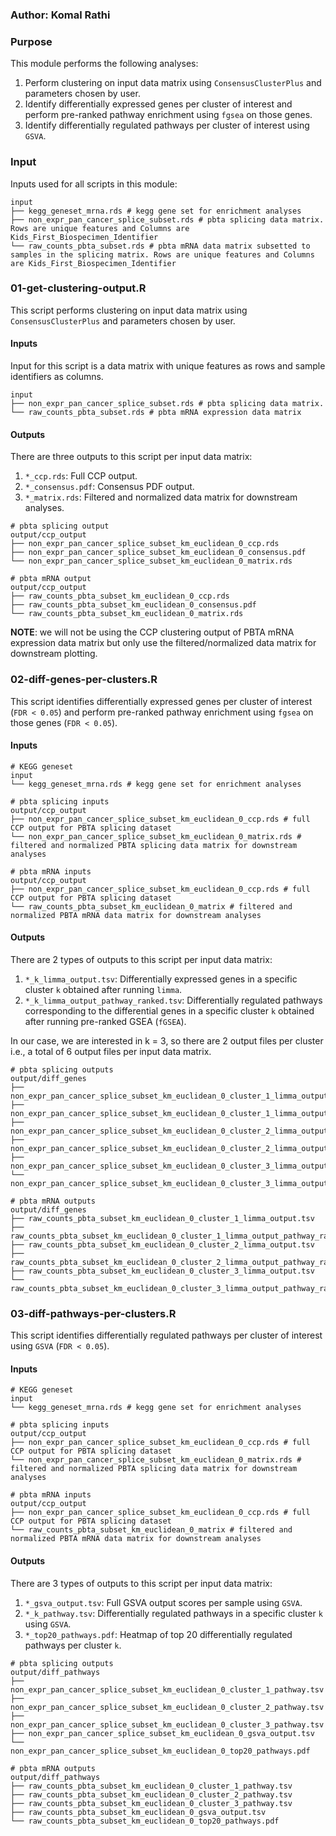 ### Author: Komal Rathi
 
### Purpose

This module performs the following analyses:

1) Perform clustering on input data matrix using `ConsensusClusterPlus` and parameters chosen by user.
2) Identify differentially expressed genes per cluster of interest and perform pre-ranked pathway enrichment using `fgsea` on those genes.
3) Identify differentially regulated pathways per cluster of interest using `GSVA`.


### Input

Inputs used for all scripts in this module:

```
input
├── kegg_geneset_mrna.rds # kegg gene set for enrichment analyses
├── non_expr_pan_cancer_splice_subset.rds # pbta splicing data matrix. Rows are unique features and Columns are Kids_First_Biospecimen_Identifier
└── raw_counts_pbta_subset.rds # pbta mRNA data matrix subsetted to samples in the splicing matrix. Rows are unique features and Columns are Kids_First_Biospecimen_Identifier
```

### 01-get-clustering-output.R

This script performs clustering on input data matrix using `ConsensusClusterPlus` and parameters chosen by user.

#### Inputs

Input for this script is a data matrix with unique features as rows and sample identifiers as columns.

```
input
├── non_expr_pan_cancer_splice_subset.rds # pbta splicing data matrix.
└── raw_counts_pbta_subset.rds # pbta mRNA expression data matrix
```

#### Outputs

There are three outputs to this script per input data matrix:

1. `*_ccp.rds`: Full CCP output. 
2. `*_consensus.pdf`: Consensus PDF output.
3. `*_matrix.rds`: Filtered and normalized data matrix for downstream analyses.

```
# pbta splicing output
output/ccp_output
├── non_expr_pan_cancer_splice_subset_km_euclidean_0_ccp.rds
├── non_expr_pan_cancer_splice_subset_km_euclidean_0_consensus.pdf
└── non_expr_pan_cancer_splice_subset_km_euclidean_0_matrix.rds

# pbta mRNA output
output/ccp_output
├── raw_counts_pbta_subset_km_euclidean_0_ccp.rds
├── raw_counts_pbta_subset_km_euclidean_0_consensus.pdf
└── raw_counts_pbta_subset_km_euclidean_0_matrix.rds
```

**NOTE**: we will not be using the CCP clustering output of PBTA mRNA expression data matrix but only use the filtered/normalized data matrix for downstream plotting.

### 02-diff-genes-per-clusters.R

This script identifies differentially expressed genes per cluster of interest (`FDR < 0.05`) and perform pre-ranked pathway enrichment using `fgsea` on those genes (`FDR < 0.05`). 

#### Inputs

```
# KEGG geneset
input
└── kegg_geneset_mrna.rds # kegg gene set for enrichment analyses

# pbta splicing inputs
output/ccp_output
├── non_expr_pan_cancer_splice_subset_km_euclidean_0_ccp.rds # full CCP output for PBTA splicing dataset
└── non_expr_pan_cancer_splice_subset_km_euclidean_0_matrix.rds # filtered and normalized PBTA splicing data matrix for downstream analyses

# pbta mRNA inputs
output/ccp_output
├── non_expr_pan_cancer_splice_subset_km_euclidean_0_ccp.rds # full CCP output for PBTA splicing dataset
└── raw_counts_pbta_subset_km_euclidean_0_matrix # filtered and normalized PBTA mRNA data matrix for downstream analyses 
```

#### Outputs

There are 2 types of outputs to this script per input data matrix:

1. `*_k_limma_output.tsv`: Differentially expressed genes in a specific cluster `k` obtained after running `limma`. 
2. `*_k_limma_output_pathway_ranked.tsv`: Differentially regulated pathways corresponding to the differential genes in a specific cluster `k` obtained after running pre-ranked GSEA (`fGSEA`).

In our case, we are interested in k = 3, so there are 2 output files per cluster i.e., a total of 6 output files per input data matrix.

```
# pbta splicing outputs
output/diff_genes
├── non_expr_pan_cancer_splice_subset_km_euclidean_0_cluster_1_limma_output.tsv
├── non_expr_pan_cancer_splice_subset_km_euclidean_0_cluster_1_limma_output_pathway_ranked.tsv
├── non_expr_pan_cancer_splice_subset_km_euclidean_0_cluster_2_limma_output.tsv
├── non_expr_pan_cancer_splice_subset_km_euclidean_0_cluster_2_limma_output_pathway_ranked.tsv
├── non_expr_pan_cancer_splice_subset_km_euclidean_0_cluster_3_limma_output.tsv
└── non_expr_pan_cancer_splice_subset_km_euclidean_0_cluster_3_limma_output_pathway_ranked.tsv

# pbta mRNA outputs
output/diff_genes
├── raw_counts_pbta_subset_km_euclidean_0_cluster_1_limma_output.tsv
├── raw_counts_pbta_subset_km_euclidean_0_cluster_1_limma_output_pathway_ranked.tsv
├── raw_counts_pbta_subset_km_euclidean_0_cluster_2_limma_output.tsv
├── raw_counts_pbta_subset_km_euclidean_0_cluster_2_limma_output_pathway_ranked.tsv
├── raw_counts_pbta_subset_km_euclidean_0_cluster_3_limma_output.tsv
└── raw_counts_pbta_subset_km_euclidean_0_cluster_3_limma_output_pathway_ranked.tsv
```

### 03-diff-pathways-per-clusters.R

This script identifies differentially regulated pathways per cluster of interest using `GSVA` (`FDR < 0.05`).

#### Inputs

```
# KEGG geneset
input
└── kegg_geneset_mrna.rds # kegg gene set for enrichment analyses

# pbta splicing inputs
output/ccp_output
├── non_expr_pan_cancer_splice_subset_km_euclidean_0_ccp.rds # full CCP output for PBTA splicing dataset
└── non_expr_pan_cancer_splice_subset_km_euclidean_0_matrix.rds # filtered and normalized PBTA splicing data matrix for downstream analyses

# pbta mRNA inputs
output/ccp_output
├── non_expr_pan_cancer_splice_subset_km_euclidean_0_ccp.rds # full CCP output for PBTA splicing dataset
└── raw_counts_pbta_subset_km_euclidean_0_matrix # filtered and normalized PBTA mRNA data matrix for downstream analyses 
```

#### Outputs

There are 3 types of outputs to this script per input data matrix:

1. `*_gsva_output.tsv`: Full GSVA output scores per sample using `GSVA`. 
2. `*_k_pathway.tsv`: Differentially regulated pathways in a specific cluster `k` using `GSVA`.
3. `*_top20_pathways.pdf`: Heatmap of top 20 differentially regulated pathways per cluster `k`.

```
# pbta splicing outputs
output/diff_pathways
├── non_expr_pan_cancer_splice_subset_km_euclidean_0_cluster_1_pathway.tsv
├── non_expr_pan_cancer_splice_subset_km_euclidean_0_cluster_2_pathway.tsv
├── non_expr_pan_cancer_splice_subset_km_euclidean_0_cluster_3_pathway.tsv
├── non_expr_pan_cancer_splice_subset_km_euclidean_0_gsva_output.tsv
└── non_expr_pan_cancer_splice_subset_km_euclidean_0_top20_pathways.pdf

# pbta mRNA outputs
output/diff_pathways
├── raw_counts_pbta_subset_km_euclidean_0_cluster_1_pathway.tsv
├── raw_counts_pbta_subset_km_euclidean_0_cluster_2_pathway.tsv
├── raw_counts_pbta_subset_km_euclidean_0_cluster_3_pathway.tsv
├── raw_counts_pbta_subset_km_euclidean_0_gsva_output.tsv
└── raw_counts_pbta_subset_km_euclidean_0_top20_pathways.pdf
```